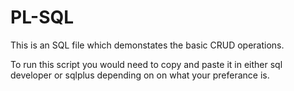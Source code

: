 # PL-SQL

This is an SQL file which demonstates the basic CRUD operations.

To run this script you would need to copy and paste it in either sql developer or sqlplus depending on on what your preferance is.
